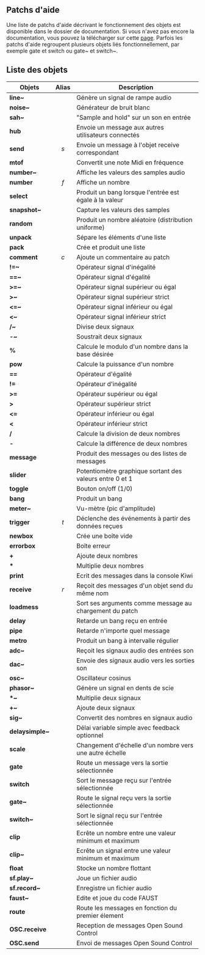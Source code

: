 ## Patchs d'aide

Une liste de patchs d'aide décrivant le fonctionnement des objets est disponible dans le dossier de documentation. Si vous n'avez pas encore la documentation, vous pouvez la télécharger sur cette [page](https://github.com/Musicoll/Kiwi/releases/latest).
Parfois les patchs d'aide regroupent plusieurs objets liés fonctionnellement, par exemple gate et switch ou gate~ et switch~.

## Liste des objets

| Objets          | Alias |                       Description                       |
|-----------------|:-----:|---------------------------------------------------------|
| **line~**       |       | Génère un signal de rampe audio                         |
| **noise~**      |       | Générateur de bruit blanc                               |
| **sah~**        |       | "Sample and hold" sur un son en entrée                  |
| **hub**         |       | Envoie un message aux autres utilisateurs connectés     |
| **send**        |  *s*  | Envoie un message à l'objet receive correspondant       |
| **mtof**        |       | Convertit une note Midi en fréquence                    |
| **number~**     |       | Affiche les valeurs des samples audio                   |
| **number**      |  *f*  | Affiche un nombre                                       |
| **select**      |       | Produit un bang lorsque l'entrée est égale à la valeur  |
| **snapshot~**   |       | Capture les valeurs des samples                         |
| **random**      |       | Produit un nombre aléatoire (distribution uniforme)     |
| **unpack**      |       | Sépare les éléments d'une liste                         |
| **pack**        |       | Crée et produit une liste                               |
| **comment**     |  *c*  | Ajoute un commentaire au patch                          |
| **!=~**         |       | Opérateur signal d'inégalité                            |
| **==~**         |       | Opérateur signal d'égalité                              |
| **>=~**         |       | Opérateur signal supérieur ou égal                      |
| **>~**          |       | Opérateur signal supérieur strict                       |
| **<=~**         |       | Opérateur signal inférieur ou égal                      |
| **<~**          |       | Opérateur signal inférieur strict                       |
| **/~**          |       | Divise deux signaux                                     |
| **-~**          |       | Soustrait deux signaux                                  |
| **%**           |       | Calcule le modulo d'un nombre dans la base désirée      |
| **pow**         |       | Calcule la puissance d'un nombre                        |
| **==**          |       | Opérateur d'égalité                                     |
| **!=**          |       | Opérateur d'inégalité                                   |
| **>=**          |       | Opérateur supérieur ou égal                             |
| **>**           |       | Opérateur supérieur strict                              |
| **<=**          |       | Opérateur inférieur ou égal                             |
| **<**           |       | Opérateur inférieur strict                              |
| **/**           |       | Calcule la division de deux nombres                     |
| **-**           |       | Calcule la différence de deux nombres                   |
| **message**     |       | Produit des messages ou des listes de messages          |
| **slider**      |       | Potentiomètre graphique sortant des valeurs entre 0 et 1|
| **toggle**      |       | Bouton on/off (1/0)                                     |
| **bang**        |       | Produit un bang                                         |
| **meter~**      |       | Vu-mètre (pic d'amplitude)                              |
| **trigger**     |  *t*  | Déclenche des événements à partir des données reçues    |
| **newbox**      |       | Crée une boîte vide                                     |
| **errorbox**    |       | Boîte erreur                                            |
| **+**           |       | Ajoute deux nombres                                     |
| **\***          |       | Multiplie deux nombres                                  |
| **print**       |       | Ecrit des messages dans la console Kiwi                 |
| **receive**     | *r*   | Reçoit des messages d'un objet send du même nom         |
| **loadmess**    |       | Sort ses arguments comme message au chargement du patch |
| **delay**       |       | Retarde un bang reçu en entrée                          |
| **pipe**        |       | Retarde n'importe quel message                          |
| **metro**       |       | Produit un bang à intervalle régulier                   |
| **adc~**        |       | Reçoit les signaux audio des entrées son                |
| **dac~**        |       | Envoie des signaux audio vers les sorties son           |
| **osc~**        |       | Oscillateur cosinus                                     |
| **phasor~**     |       | Génère un signal en dents de scie                       |
| **\*~**         |       | Multiplie deux signaux                                  |
| **+~**          |       | Ajoute deux signaux                                     |
| **sig~**        |       | Convertit des nombres en signaux audio                  |
| **delaysimple~**|       | Délai variable simple avec feedback optionnel           |
| **scale**       |       | Changement d'échelle d'un nombre vers une autre échelle |
| **gate**        |       | Route un message vers la sortie sélectionnée            |
| **switch**      |       | Sort le message reçu sur l'entrée sélectionnée          |
| **gate~**       |       | Route le signal reçu vers la sortie sélectionnée        |
| **switch~**     |       | Sort le signal reçu sur l'entrée sélectionnée           |
| **clip**        |       | Ecrête un nombre entre une valeur minimum et maximum    |
| **clip~**       |       | Ecrête un signal entre une valeur minimum et maximum    |
| **float**       |       | Stocke un nombre flottant                               |
| **sf.play~**    |       | Joue un fichier audio                                   |
| **sf.record~**  |       | Enregistre un fichier audio                             |
| **faust~**      |       | Edite et joue du code FAUST                             |
| **route**       |       | Route les messages en fonction du premier élement       |
| **OSC.receive** |       | Reception de messages Open Sound Control                |
| **OSC.send**    |       | Envoi de messages Open Sound Control                    |
